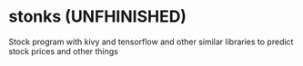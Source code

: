 # stonks (UNFHINISHED)
Stock program with kivy and tensorflow and other similar libraries to predict stock prices and other things
